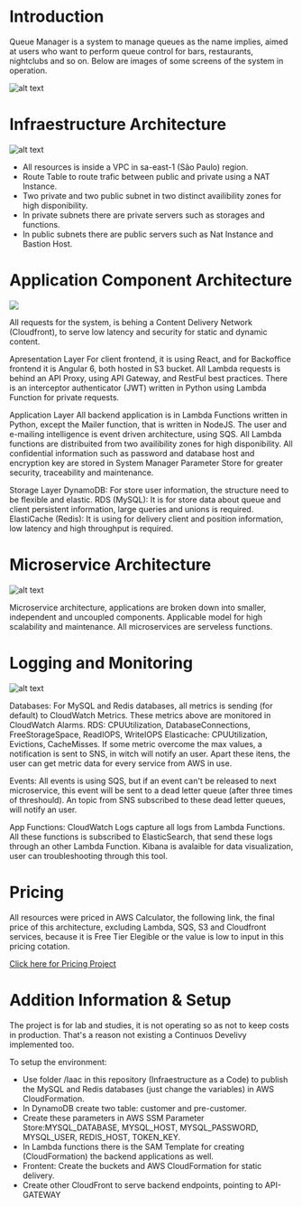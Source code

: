 # **Introduction**

Queue Manager is a system to manage queues as the name implies, aimed at users who want to perform queue control for bars, restaurants, nightclubs and so on. Below are images of some screens of the system in operation.

![alt text](https://github.com/markoshlima/queue-manager/blob/master/docs/UI/UI.png?raw=true)

# **Infraestructure Architecture**

![alt text](https://github.com/markoshlima/queue-manager/blob/master/docs/Architecture%20Infraestructure/Architecture%20Infraestructure.png?raw=true)

  - All resources is inside a VPC in sa-east-1 (São Paulo) region.
  - Route Table to route trafic between public and private using a NAT Instance.
  - Two private and two public subnet in two distinct availibility zones for high disponibility.
  - In private subnets there are private servers such as storages and functions.
  - In public subnets there are public servers such as Nat Instance and Bastion Host.

# **Application Component Architecture**

![](https://github.com/markoshlima/queue-manager/blob/master/docs/Architecture%20Application/Architecture%20Application.png?raw=true)

All requests for the system, is behing a Content Delivery Network (Cloudfront), to serve low latency and security for static and dynamic content.

Apresentation Layer
For client frontend, it is using React, and for Backoffice frontend it is Angular 6, both hosted in S3 bucket.
All Lambda requests is behind an API Proxy, using API Gateway, and RestFul best practices. There is an interceptor authenticator (JWT)  written in Python using Lambda Function for private requests.

Application Layer
All backend application is in Lambda Functions written in Python, except the Mailer function, that is written in NodeJS.
The user and e-mailing intelligence is event driven architecture, using SQS.
All Lambda functions are distribuited from two availibility zones for high disponibility.
All confidential information such as password and database host and encryption key are stored in System Manager Parameter Store for greater security, traceability and maintenance.

Storage Layer
DynamoDB: For store user information, the structure need to be flexible and elastic. 
RDS (MySQL): It is for store data about queue and client persistent information, large queries and unions is required.
ElastiCache (Redis): It is using for delivery client and position information, low latency and high throughput is required.

# **Microservice Architecture**

![alt text](https://github.com/markoshlima/queue-manager/blob/master/docs/Architecture%20Microservice/Architecture%20Microservice.png?raw=true)

Microservice architecture, applications are broken down into smaller, independent and uncoupled components. Applicable model for high scalability and maintenance. All microservices are serveless functions.

# **Logging and Monitoring**

![alt text](https://github.com/markoshlima/queue-manager/blob/master/docs/Logging%20and%20Monitoring/Logging%20and%20Monitoring.png?raw=true)

Databases:
For MySQL and Redis databases, all metrics is sending (for default) to CloudWatch Metrics. These metrics above are monitored in CloudWatch Alarms.
RDS: CPUUtilization, DatabaseConnections, FreeStorageSpace, ReadIOPS, WriteIOPS
Elasticache: CPUUtilization, Evictions, CacheMisses.
If some metric overcome the max values, a notification is sent to SNS, in witch will notify an user.
Apart these itens, the user can get metric data for every service from AWS in use.

Events:
All events is using SQS, but if an event can't be released to next microservice, this event will be sent to a dead letter queue (after three times of threshould). An topic from SNS subscribed to these dead letter queues, will notify an user.

App Functions:
CloudWatch Logs capture all logs from Lambda Functions. All these functions is subscribed to ElasticSearch, that send these logs through an other Lambda Function. Kibana is avalaible for data visualization, user can troubleshooting through this tool.

# **Pricing**

All resources were priced in AWS Calculator, the following link, the final price of this architecture, excluding Lambda, SQS, S3 and Cloudfront services, because it is Free Tier Elegible or the value is low to input in this pricing cotation.

[Click here for Pricing Project](https://calculator.aws/#/estimate?id=f70d36f06b2fdf3ca7f7ec01bea62f5dcb0f3e9c)

# Addition Information & Setup

The project is for lab and studies, it is not operating so as not to keep costs in production. That's a reason not existing a Continuos Develivy implemented too.

To setup the environment:
  - Use folder /Iaac in this repository (Infraestructure as a Code) to publish the MySQL and Redis databases (just change the variables) in AWS CloudFormation.
  - In DynamoDB create two table: customer and pre-customer.
  - Create these parameters in AWS SSM Parameter Store:MYSQL_DATABASE, MYSQL_HOST, MYSQL_PASSWORD, MYSQL_USER, REDIS_HOST, TOKEN_KEY.
  - In Lambda functions there is the SAM Template for creating (CloudFormation) the backend applications as well.
  - Frontent: Create the buckets and AWS CloudFormation for static delivery.
  - Create other CloudFront to serve backend endpoints, pointing to API-GATEWAY